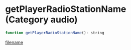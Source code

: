 # getPlayerRadioStationName (Category audio)

```js
function getPlayerRadioStationName(): string
```

[filename](getPlayerRadioStationName_m.md ':include')